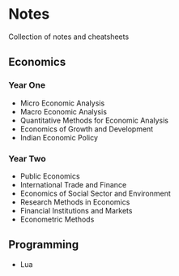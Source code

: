 # Notes
Collection of notes and cheatsheets

## Economics
### Year One  
* Micro Economic Analysis     
* Macro Economic Analysis     
* Quantitative Methods for Economic Analysis	  
* Economics of Growth and Development	   
* Indian Economic Policy    

### Year Two    
* Public Economics	 
* International Trade and Finance	  
* Economics of Social Sector and Environment	  
* Research Methods in Economics   
* Financial Institutions and Markets  
* Econometric Methods    

## Programming
* Lua
